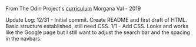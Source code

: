 From The Odin Project's [curriculum](http://www.theodinproject.com/courses/web-development-101/lessons/html-css)
Morgana Val - 2019

Update Log:
12/31 - Initial commit.  Create README and first draft of HTML.  Basic structure established, still need CSS.
1/1 - Add CSS.  Looks and works like the Google page but I still want to adjust the search bar and the spacing in the navbars.
